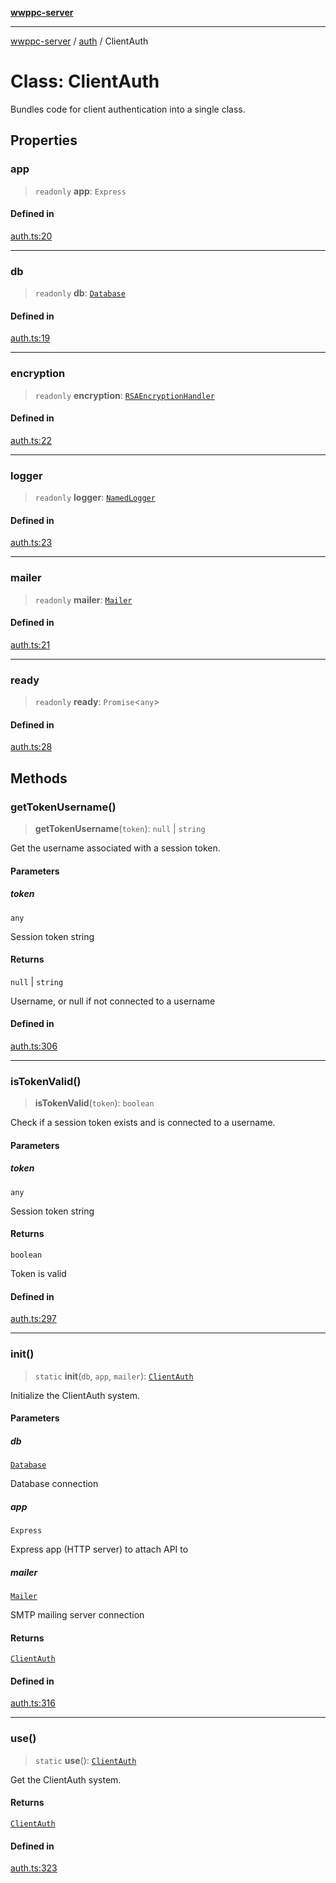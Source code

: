 [**wwppc-server**](../../README.md)

***

[wwppc-server](../../modules.md) / [auth](../README.md) / ClientAuth

# Class: ClientAuth

Bundles code for client authentication into a single class.

## Properties

### app

> `readonly` **app**: `Express`

#### Defined in

[auth.ts:20](https://github.com/WWPPC/WWPPC-server/blob/893fab4901e205d136b5570c7c0b518b74b2e9d9/src/auth.ts#L20)

***

### db

> `readonly` **db**: [`Database`](../../database/classes/Database.md)

#### Defined in

[auth.ts:19](https://github.com/WWPPC/WWPPC-server/blob/893fab4901e205d136b5570c7c0b518b74b2e9d9/src/auth.ts#L19)

***

### encryption

> `readonly` **encryption**: [`RSAEncryptionHandler`](../../cryptoUtil/classes/RSAEncryptionHandler.md)

#### Defined in

[auth.ts:22](https://github.com/WWPPC/WWPPC-server/blob/893fab4901e205d136b5570c7c0b518b74b2e9d9/src/auth.ts#L22)

***

### logger

> `readonly` **logger**: [`NamedLogger`](../../log/classes/NamedLogger.md)

#### Defined in

[auth.ts:23](https://github.com/WWPPC/WWPPC-server/blob/893fab4901e205d136b5570c7c0b518b74b2e9d9/src/auth.ts#L23)

***

### mailer

> `readonly` **mailer**: [`Mailer`](../../email/classes/Mailer.md)

#### Defined in

[auth.ts:21](https://github.com/WWPPC/WWPPC-server/blob/893fab4901e205d136b5570c7c0b518b74b2e9d9/src/auth.ts#L21)

***

### ready

> `readonly` **ready**: `Promise`\<`any`\>

#### Defined in

[auth.ts:28](https://github.com/WWPPC/WWPPC-server/blob/893fab4901e205d136b5570c7c0b518b74b2e9d9/src/auth.ts#L28)

## Methods

### getTokenUsername()

> **getTokenUsername**(`token`): `null` \| `string`

Get the username associated with a session token.

#### Parameters

##### token

`any`

Session token string

#### Returns

`null` \| `string`

Username, or null if not connected to a username

#### Defined in

[auth.ts:306](https://github.com/WWPPC/WWPPC-server/blob/893fab4901e205d136b5570c7c0b518b74b2e9d9/src/auth.ts#L306)

***

### isTokenValid()

> **isTokenValid**(`token`): `boolean`

Check if a session token exists and is connected to a username.

#### Parameters

##### token

`any`

Session token string

#### Returns

`boolean`

Token is valid

#### Defined in

[auth.ts:297](https://github.com/WWPPC/WWPPC-server/blob/893fab4901e205d136b5570c7c0b518b74b2e9d9/src/auth.ts#L297)

***

### init()

> `static` **init**(`db`, `app`, `mailer`): [`ClientAuth`](ClientAuth.md)

Initialize the ClientAuth system.

#### Parameters

##### db

[`Database`](../../database/classes/Database.md)

Database connection

##### app

`Express`

Express app (HTTP server) to attach API to

##### mailer

[`Mailer`](../../email/classes/Mailer.md)

SMTP mailing server connection

#### Returns

[`ClientAuth`](ClientAuth.md)

#### Defined in

[auth.ts:316](https://github.com/WWPPC/WWPPC-server/blob/893fab4901e205d136b5570c7c0b518b74b2e9d9/src/auth.ts#L316)

***

### use()

> `static` **use**(): [`ClientAuth`](ClientAuth.md)

Get the ClientAuth system.

#### Returns

[`ClientAuth`](ClientAuth.md)

#### Defined in

[auth.ts:323](https://github.com/WWPPC/WWPPC-server/blob/893fab4901e205d136b5570c7c0b518b74b2e9d9/src/auth.ts#L323)
